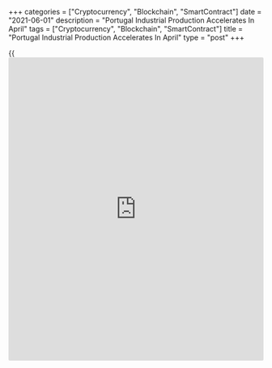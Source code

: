 +++
categories = ["Cryptocurrency", "Blockchain", "SmartContract"]
date = "2021-06-01"
description = "Portugal Industrial Production Accelerates In April"
tags = ["Cryptocurrency", "Blockchain", "SmartContract"]
title = "Portugal Industrial Production Accelerates In April"
type = "post"
+++

{{<iframe id="large-banner" src="https://www.bounty.group/#slide=28.0" width="100%" height="600" scrolling="no" style="border: 0px solid rgb(216, 221, 230); border-radius: 3px;">}}

Portugal's industrial production rose for the second straight month in
April, figures from Statistics Portugal showed on Tuesday.

Industrial production accelerated 36.9 percent year-on-year in April,
following a 5.7 percent rise in March.

Production in intermediate grew 31.2 percent annually in April and
investment output surged 72.0 percent, respectively. Energy output grew
11.1 percent.

Manufacturing output accelerated 44.0 percent yearly in April, following
a 6.2 percent rise in the prior month.

On a monthly basis, industrial production grew 0.5 percent in April,
after a 0.7 percent fall in the preceding month.

For comments and feedback [contact](https://www.playgroundfx.com/contact/): editorial@rtt[news](https://www.letsplayfx.com/blog/forex-news-website/).com

[Economic News][1]

 **What parts of the world are seeing the best (and worst) economic
performances lately? Click[here][2] to check out our [Econ Scorecard][2]
and find out! See up-to-the-moment [ranking](https://www.playgroundfx.com/blog/crypto-exchange-ranking/)s for the best and worst
performers in [GDP][3], [unemployment rate][4], [inflation][5] and much
more.**

   1. www.rtt[news](https://www.letsplayfx.com/blog/forex-news-website/).com/Content/EconomicNews.aspx
   2. www.rtt[news](https://www.letsplayfx.com/blog/forex-news-website/).com/economic-scorecard/world-rank/unemployment-rate/highest-performance.aspx
   3. www.rtt[news](https://www.letsplayfx.com/blog/forex-news-website/).com/economic-scorecard/world-rank/GDP/highest-performance.aspx
   4. www.rtt[news](https://www.letsplayfx.com/blog/forex-news-website/).com/economic-scorecard/world-rank/unemployment-rate/lowest-performance.aspx
   5. www.rtt[news](https://www.letsplayfx.com/blog/forex-news-website/).com/economic-scorecard/world-rank/CPI/highest-performance.aspx
